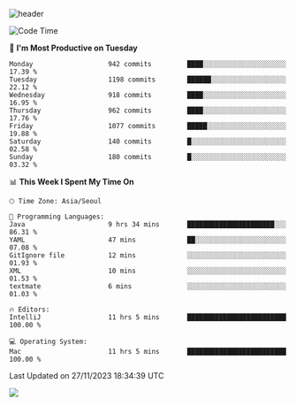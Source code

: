 ![header](https://capsule-render.vercel.app/api?type=Egg&color=timeAuto&height=300&section=header&text=PoPo&fontSize=90&animation=fadeIn)

  <!--START_SECTION:waka-->
![Code Time](http://img.shields.io/badge/Code%20Time-1%2C276%20hrs%2031%20mins-blue)

📅 **I'm Most Productive on Tuesday** 

```text
Monday                   942 commits         ████░░░░░░░░░░░░░░░░░░░░░   17.39 % 
Tuesday                  1198 commits        ██████░░░░░░░░░░░░░░░░░░░   22.12 % 
Wednesday                918 commits         ████░░░░░░░░░░░░░░░░░░░░░   16.95 % 
Thursday                 962 commits         ████░░░░░░░░░░░░░░░░░░░░░   17.76 % 
Friday                   1077 commits        █████░░░░░░░░░░░░░░░░░░░░   19.88 % 
Saturday                 140 commits         █░░░░░░░░░░░░░░░░░░░░░░░░   02.58 % 
Sunday                   180 commits         █░░░░░░░░░░░░░░░░░░░░░░░░   03.32 % 
```


📊 **This Week I Spent My Time On** 

```text
🕑︎ Time Zone: Asia/Seoul

💬 Programming Languages: 
Java                     9 hrs 34 mins       ██████████████████████░░░   86.31 % 
YAML                     47 mins             ██░░░░░░░░░░░░░░░░░░░░░░░   07.08 % 
GitIgnore file           12 mins             ░░░░░░░░░░░░░░░░░░░░░░░░░   01.93 % 
XML                      10 mins             ░░░░░░░░░░░░░░░░░░░░░░░░░   01.53 % 
textmate                 6 mins              ░░░░░░░░░░░░░░░░░░░░░░░░░   01.03 % 

🔥 Editors: 
IntelliJ                 11 hrs 5 mins       █████████████████████████   100.00 % 

💻 Operating System: 
Mac                      11 hrs 5 mins       █████████████████████████   100.00 % 
```


 Last Updated on 27/11/2023 18:34:39 UTC
<!--END_SECTION:waka-->



<img src="https://capsule-render.vercel.app/api?type=Egg&color=timeAuto&height=300&section=footer&text=PoPo&fontSize=90&animation=fadeIn&reversal=true" />
